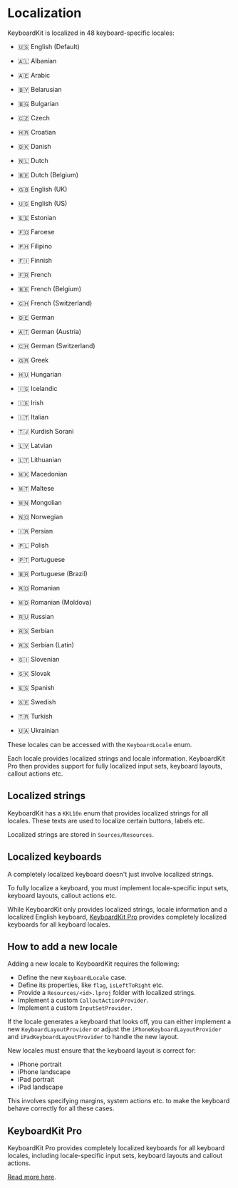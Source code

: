 # Localization

KeyboardKit is localized in 48 keyboard-specific locales:

* 🇺🇸 English (Default)

* 🇦🇱 Albanian
* 🇦🇪 Arabic
* 🇧🇾 Belarusian
* 🇧🇬 Bulgarian
* 🇨🇿 Czech
* 🇭🇷 Croatian
* 🇩🇰 Danish
* 🇳🇱 Dutch
* 🇧🇪 Dutch (Belgium)
* 🇬🇧 English (UK)
* 🇺🇸 English (US)
* 🇪🇪 Estonian
* 🇫🇴 Faroese
* 🇵🇭 Filipino
* 🇫🇮 Finnish
* 🇫🇷 French
* 🇧🇪 French (Belgium)
* 🇨🇭 French (Switzerland)
* 🇩🇪 German
* 🇦🇹 German (Austria)
* 🇨🇭 German (Switzerland)
* 🇬🇷 Greek
* 🇭🇺 Hungarian
* 🇮🇸 Icelandic
* 🇮🇪 Irish
* 🇮🇹 Italian
* 🇹🇯 Kurdish Sorani
* 🇱🇻 Latvian
* 🇱🇹 Lithuanian
* 🇲🇰 Macedonian
* 🇲🇹 Maltese
* 🇲🇳 Mongolian
* 🇳🇴 Norwegian
* 🇮🇷 Persian
* 🇵🇱 Polish
* 🇵🇹 Portuguese
* 🇧🇷 Portuguese (Brazil)
* 🇷🇴 Romanian
* 🇲🇩 Romanian (Moldova)
* 🇷🇺 Russian
* 🇷🇸 Serbian
* 🇷🇸 Serbian (Latin)
* 🇸🇮 Slovenian
* 🇸🇰 Slovak
* 🇪🇸 Spanish
* 🇸🇪 Swedish
* 🇹🇷 Turkish
* 🇺🇦 Ukrainian

These locales can be accessed with the `KeyboardLocale` enum.

Each locale provides localized strings and locale information. KeyboardKit Pro then provides support for fully localized input sets, keyboard layouts, callout actions etc.


## Localized strings

KeyboardKit has a `KKL10n` enum that provides localized strings for all locales. These texts are used to localize certain buttons, labels etc.

Localized strings are stored in `Sources/Resources`.


## Localized keyboards

A completely localized keyboard doesn't just involve localized strings.

To fully localize a keyboard, you must implement locale-specific input sets, keyboard layouts, callout actions etc.

While KeyboardKit only provides localized strings, locale information and a localized English keyboard, [KeyboardKit Pro][Pro] provides completely localized keyboards for all keyboard locales.


## How to add a new locale

Adding a new locale to KeyboardKit requires the following:

* Define the new `KeyboardLocale` case.
* Define its properties, like `flag`, `isLeftToRight` etc.
* Provide a `Resources/<id>.lproj` folder with localized strings.
* Implement a custom `CalloutActionProvider`.
* Implement a custom `InputSetProvider`.

If the locale generates a keyboard that looks off, you can either implement a new `KeyboardLayoutProvider` or adjust the `iPhoneKeyboardLayoutProvider` and `iPadKeyboardLayoutProvider` to handle the new layout.

New locales must ensure that the keyboard layout is correct for:

* iPhone portrait
* iPhone landscape
* iPad portrait
* iPad landscape  

This involves specifying margins, system actions etc. to make the keyboard behave correctly for all these cases.


## KeyboardKit Pro

KeyboardKit Pro provides completely localized keyboards for all keyboard locales, including locale-specific input sets, keyboard layouts and callout actions.

[Read more here][Pro].


[Pro]: https://github.com/KeyboardKit/KeyboardKitPro
